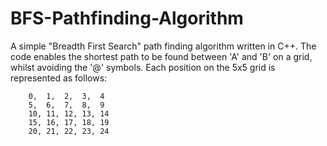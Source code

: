 # BFS-Pathfinding-Algorithm
A simple "Breadth First Search" path finding algorithm written in C++. The code enables the shortest path to be found between 'A' and 'B' on a grid, whilst avoiding the '@' symbols. Each position on the 5x5 grid is represented as follows: 

		0,  1,  2,  3,  4
		5,  6,  7,  8,  9
		10, 11, 12, 13, 14 
		15, 16, 17, 18, 19
		20, 21, 22, 23, 24
